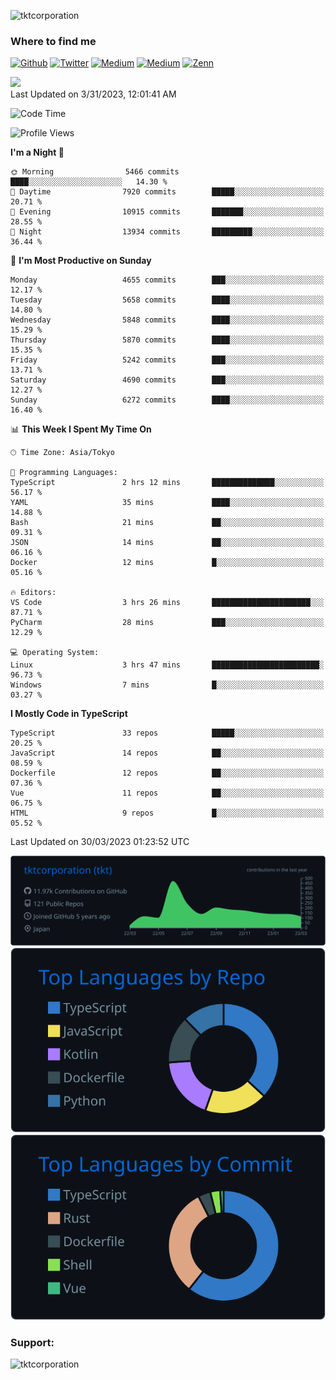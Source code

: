 <p align="left"> <img src="https://komarev.com/ghpvc/?username=tktcorporation&label=Profile%20views&color=0e75b6&style=flat" alt="tktcorporation" /> </p>

<h3>Where to find me</h3>
<p>
<a href="https://github.com/tktcorporation" target="_blank"><img alt="Github" src="https://img.shields.io/badge/GitHub-%2312100E.svg?&style=for-the-badge&logo=Github&logoColor=white" /></a>
<a href="https://twitter.com/tktcorporation" target="_blank"><img alt="Twitter" src="https://img.shields.io/badge/twitter-%231DA1F2.svg?&style=for-the-badge&logo=twitter&logoColor=white" /></a>
<a href="https://www.linkedin.com/in/tktcorporation" target="_blank"><img alt="Medium" src="https://img.shields.io/badge/linkdin-0a66c2.svg?&style=for-the-badge&logo=linkedin&logoColor=white" /></a>
<a href="https://qiita.com/tktcorporation" target="_blank"><img alt="Medium" src="https://img.shields.io/badge/qiita-55C500.svg?&style=for-the-badge&logo=qiita&logoColor=white" /></a>
<a href="https://zenn.dev/tktcorporation" target="_blank"><img alt="Zenn" src="https://img.shields.io/badge/Zenn-3EA8FF.svg?&style=for-the-badge&logo=Zenn&logoColor=white" /></a>
</p>

<!--START_SECTION:lapras-card-->
<a href="https://lapras.com/public/tktcorporation" target="_blank" rel="noopener noreferrer"><img src="https://lapras-card-generator.vercel.app/api/svg?e=3.89&b=3.48&i=3.58&b1=%23232323&b2=%236d6d6d&i1=%23212121&i2=%23818181&l=en" width="300" ></a>  
Last Updated on 3/31/2023, 12:01:41 AM
<!--END_SECTION:lapras-card-->
  
<!--START_SECTION:waka-->
![Code Time](http://img.shields.io/badge/Code%20Time-923%20hrs%2013%20mins-blue)

![Profile Views](http://img.shields.io/badge/Profile%20Views-1-blue)

**I'm a Night 🦉** 

```text
🌞 Morning                5466 commits        ████░░░░░░░░░░░░░░░░░░░░░   14.30 % 
🌆 Daytime                7920 commits        █████░░░░░░░░░░░░░░░░░░░░   20.71 % 
🌃 Evening                10915 commits       ███████░░░░░░░░░░░░░░░░░░   28.55 % 
🌙 Night                  13934 commits       █████████░░░░░░░░░░░░░░░░   36.44 % 
```
📅 **I'm Most Productive on Sunday** 

```text
Monday                   4655 commits        ███░░░░░░░░░░░░░░░░░░░░░░   12.17 % 
Tuesday                  5658 commits        ████░░░░░░░░░░░░░░░░░░░░░   14.80 % 
Wednesday                5848 commits        ████░░░░░░░░░░░░░░░░░░░░░   15.29 % 
Thursday                 5870 commits        ████░░░░░░░░░░░░░░░░░░░░░   15.35 % 
Friday                   5242 commits        ███░░░░░░░░░░░░░░░░░░░░░░   13.71 % 
Saturday                 4690 commits        ███░░░░░░░░░░░░░░░░░░░░░░   12.27 % 
Sunday                   6272 commits        ████░░░░░░░░░░░░░░░░░░░░░   16.40 % 
```


📊 **This Week I Spent My Time On** 

```text
🕑︎ Time Zone: Asia/Tokyo

💬 Programming Languages: 
TypeScript               2 hrs 12 mins       ██████████████░░░░░░░░░░░   56.17 % 
YAML                     35 mins             ████░░░░░░░░░░░░░░░░░░░░░   14.88 % 
Bash                     21 mins             ██░░░░░░░░░░░░░░░░░░░░░░░   09.31 % 
JSON                     14 mins             ██░░░░░░░░░░░░░░░░░░░░░░░   06.16 % 
Docker                   12 mins             █░░░░░░░░░░░░░░░░░░░░░░░░   05.16 % 

🔥 Editors: 
VS Code                  3 hrs 26 mins       ██████████████████████░░░   87.71 % 
PyCharm                  28 mins             ███░░░░░░░░░░░░░░░░░░░░░░   12.29 % 

💻 Operating System: 
Linux                    3 hrs 47 mins       ████████████████████████░   96.73 % 
Windows                  7 mins              █░░░░░░░░░░░░░░░░░░░░░░░░   03.27 % 
```

**I Mostly Code in TypeScript** 

```text
TypeScript               33 repos            █████░░░░░░░░░░░░░░░░░░░░   20.25 % 
JavaScript               14 repos            ██░░░░░░░░░░░░░░░░░░░░░░░   08.59 % 
Dockerfile               12 repos            ██░░░░░░░░░░░░░░░░░░░░░░░   07.36 % 
Vue                      11 repos            ██░░░░░░░░░░░░░░░░░░░░░░░   06.75 % 
HTML                     9 repos             █░░░░░░░░░░░░░░░░░░░░░░░░   05.52 % 
```




 Last Updated on 30/03/2023 01:23:52 UTC
<!--END_SECTION:waka-->

[![](https://raw.githubusercontent.com/tktcorporation/tktcorporation/master/profile-summary-card-output/github_dark/0-profile-details.svg)](https://github.com/vn7n24fzkq/github-profile-summary-cards)
[![](https://raw.githubusercontent.com/tktcorporation/tktcorporation/master/profile-summary-card-output/github_dark/1-repos-per-language.svg)](https://github.com/vn7n24fzkq/github-profile-summary-cards) [![](https://raw.githubusercontent.com/tktcorporation/tktcorporation/master/profile-summary-card-output/github_dark/2-most-commit-language.svg)](https://github.com/vn7n24fzkq/github-profile-summary-cards)

<h3 align="left">Support:</h3>
<p><a href="https://www.buymeacoffee.com/tktcorporation"> <img align="left" src="https://cdn.buymeacoffee.com/buttons/v2/default-yellow.png" height="50" width="210" alt="tktcorporation" /></a></p><br><br>
